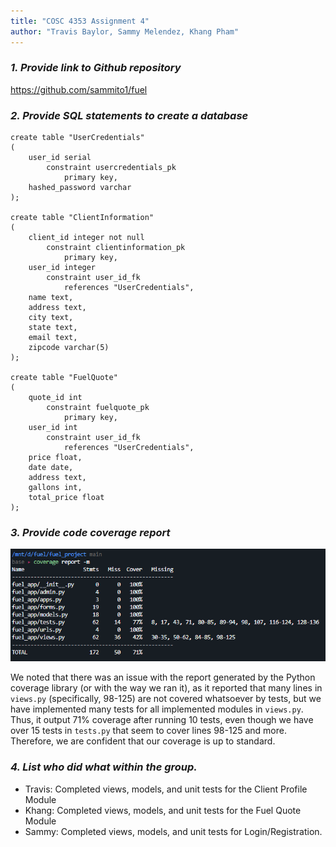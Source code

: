 ```yaml
---
title: "COSC 4353 Assignment 4"
author: "Travis Baylor, Sammy Melendez, Khang Pham"
---
```


### *1. Provide link to Github repository*

https://github.com/sammito1/fuel

### *2. Provide SQL statements to create a database*

```
create table "UserCredentials"
(
	user_id serial
		constraint usercredentials_pk
			primary key,
	hashed_password varchar
);

create table "ClientInformation"
(
	client_id integer not null
		constraint clientinformation_pk
			primary key,
	user_id integer
		constraint user_id_fk
			references "UserCredentials",
	name text,
	address text,
	city text,
	state text,
	email text,
	zipcode varchar(5)
);

create table "FuelQuote"
(
	quote_id int
		constraint fuelquote_pk
			primary key,
	user_id int
		constraint user_id_fk
			references "UserCredentials",
	price float,
	date date,
	address text,
	gallons int,
	total_price float
);
```

### *3. Provide code coverage report*

![coverage](screenshots/coverage-2.png)

We noted that there was an issue with the report generated by the Python coverage library (or with the way we ran it), as it reported that many lines in `views.py` (specifically, 98-125) are not covered whatsoever by tests, but we have implemented many tests for all implemented modules in `views.py`. Thus, it output 71% coverage after running 10 tests, even though we have over 15 tests in `tests.py` that seem to cover lines 98-125 and more. Therefore, we are confident that our coverage is up to standard.

### *4. List who did what within the group.*

* Travis: Completed views, models, and unit tests for the Client Profile Module
* Khang: Completed views, models, and unit tests for the Fuel Quote Module
* Sammy: Completed views, models, and unit tests for Login/Registration.
